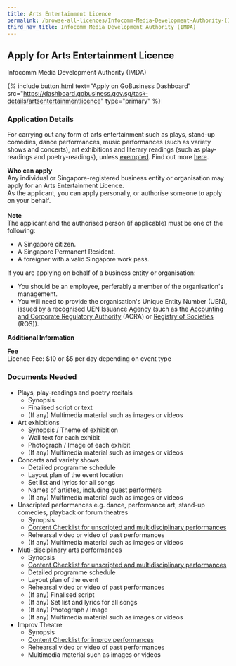 ```yaml
---
title: Arts Entertainment Licence
permalink: /browse-all-licences/Infocomm-Media-Development-Authority-(IMDA)/Arts-Entertainment-Licence
third_nav_title: Infocomm Media Development Authority (IMDA)
---
```


## Apply for Arts Entertainment Licence

Infocomm Media Development Authority (IMDA)

{% include button.html text="Apply on GoBusiness Dashboard" src="https://dashboard.gobusiness.gov.sg/task-details/artsentertainmentlicence" type="primary" %}

<H3>Application Details</H3>

<p>For carrying out any form of arts entertainment such as plays, stand-up comedies, dance performances, music performances (such as variety shows and concerts), art exhibitions and literary readings (such as play-readings and poetry-readings), unless <a href="https://iris.imda.gov.sg/application/arts-entertainment-licence#exempted-categories-of-arts-entertainment" target="_blank" rel="noopener">exempted</a>. Find out more <a href="https://iris.imda.gov.sg/application/arts-entertainment-licence#about-arts-entertainment-licensing" target="_blank" rel="noopener">here</a>.</p>
<b>Who can apply</b><br>
Any individual or Singapore-registered business entity or organisation may apply for an Arts Entertainment Licence.<br>
As the applicant, you can apply personally, or authorise someone to apply on your behalf.<br><br>
<b>Note</b><br>
The applicant and the authorised person (if applicable) must be one of the following:<br>
<ul>
 <li>A Singapore citizen.</li>
 <li>A Singapore Permanent Resident.</li>
 <li>A foreigner with a valid Singapore work pass.</li>
</ul>
If you are applying on behalf of a business entity or organisation:<br>
<ul>
 <li>You should be an employee, perferably a member of the organisation's management.</li>
<li>You will need to provide the organisation's Unique Entity Number (UEN), issued by a recognised UEN Issuance Agency (such as the <a href="https://www.acra.gov.sg" target="_blank" rel="noopener">Accounting and Corporate Regulatory Authority</a> (ACRA) or <a href="https://www.mha.gov.sg/mha-e-services/ros/registered-societies" target="_blank" rel="noopener">Registry of Societies</a> (ROS)).</li>
</ul>
</p>

<strong>Additional Information</strong>

<p><strong>Fee</strong><br />Licence Fee: $10 or $5 per day depending on event type</p>

<H3>Documents Needed</H3>

<ul>
<li>Plays, play-readings and poetry recitals
<ul>
<li>Synopsis</li>
<li>Finalised script or text</li>
<li>(If any) Multimedia material such as images or videos</li>
</ul>
</li>
<li>Art exhibitions
<ul>
<li>Synopsis / Theme of exhibition</li>
<li>Wall text for each exhibit</li>
<li>Photograph / Image of each exhibit</li>
<li>(If any) Multimedia material such as images or videos</li>
</ul>
</li>
<li>Concerts and variety shows
<ul>
<li>Detailed programme schedule</li>
<li>Layout plan of the event location</li>
<li>Set list and lyrics for all songs</li>
<li>Names of artistes, including guest performers</li>
<li>(If any) Multimedia material such as images or videos</li>
</ul>
</li>
<li>Unscripted performances e.g. dance, performance art, stand-up comedies, playback or forum theatres
<ul>
<li>Synopsis</li>
<li><a href="https://www.imda.gov.sg/-/media/imda/files/regulation-licensing-and-consultations/licensing/licenses/content-checklist-form-for-unscripted-and-multidisciplinary-performances.pdf" target="_blank" rel="noopener">Content Checklist for unscripted and multidisciplinary performances</a></li>
<li>Rehearsal video or video of past performances</li>
<li>(If any) Multimedia material such as images or videos</li>
</ul>
</li>
<li>Muti-disciplinary arts performances
<ul>
<li>Synopsis</li>
<li><a href="https://www.imda.gov.sg/-/media/imda/files/regulation-licensing-and-consultations/licensing/licenses/content-checklist-form-for-unscripted-and-multidisciplinary-performances.pdf" target="_blank" rel="noopener">Content Checklist for unscripted and multidisciplinary performances</a></li>
<li>Detailed programme schedule</li>
<li>Layout plan of the event</li>
<li>Rehearsal video or video of past performances</li>
<li>(If any) Finalised script</li>
<li>(If any) Set list and lyrics for all songs</li>
<li>(If any) Photograph / Image</li>
<li>(If any) Multimedia material such as images or videos</li>
</ul>
</li>
<li>Improv Theatre
<ul>
<li>Synopsis</li>
<li><a href="https://www.imda.gov.sg/-/media/imda/files/regulation-licensing-and-consultations/licensing/licenses/content-checklist-for-improv-performances.pdf" target="_blank" rel="noopener">Content Checklist for improv performances</a></li>
<li>Rehearsal video or video of past performances</li>
<li>Multimedia material such as images or videos</li>
</ul>
</li>
</ul>

